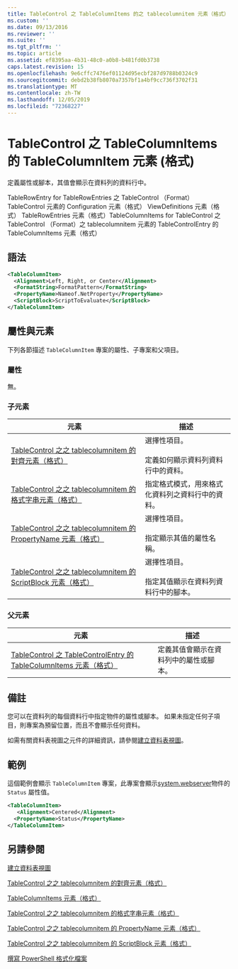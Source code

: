 ```yaml
---
title: TableControl 之 TableColumnItems 的之 tablecolumnitem 元素（格式） |Microsoft Docs
ms.custom: ''
ms.date: 09/13/2016
ms.reviewer: ''
ms.suite: ''
ms.tgt_pltfrm: ''
ms.topic: article
ms.assetid: ef8395aa-4b31-48c0-a0b8-b481fd0b3738
caps.latest.revision: 15
ms.openlocfilehash: 9e6cffc7476ef01124d95ecbf287d9788b0324c9
ms.sourcegitcommit: debd2b38fb8070a7357bf1a4bf9cc736f3702f31
ms.translationtype: MT
ms.contentlocale: zh-TW
ms.lasthandoff: 12/05/2019
ms.locfileid: "72368227"
---
```

# <a name="tablecolumnitem-element-for-tablecolumnitems-for-tablecontrol-format"></a>TableControl 之 TableColumnItems 的 TableColumnItem 元素 (格式)

定義屬性或腳本，其值會顯示在資料列的資料行中。

TableRowEntry for TableRowEntries 之 TableControl （Format） TableControl 元素的 Configuration 元素（格式） ViewDefinitions 元素（格式） TableRowEntries 元素（格式）TableColumnItems for TableControl 之 TableControl （Format）之 tablecolumnitem 元素的 TableControlEntry 的 TableColumnItems 元素（格式）

## <a name="syntax"></a>語法

```xml
<TableColumnItem>
  <Alignment>Left, Right, or Center</Alignment>
  <FormatString>FormatPattern</FormatString>
  <PropertyName>Nameof.NetProperty</PropertyName>
  <ScriptBlock>ScriptToEvaluate</ScriptBlock>
</TableColumnItem>
```

## <a name="attributes-and-elements"></a>屬性與元素

下列各節描述 `TableColumnItem` 專案的屬性、子專案和父項目。

### <a name="attributes"></a>屬性

無。

### <a name="child-elements"></a>子元素

|元素|描述|
|-------------|-----------------|
|[TableControl 之之 tablecolumnitem 的對齊元素（格式）](./alignment-element-for-tablecolumnitem-for-tablecontrol-format.md)|選擇性項目。<br /><br /> 定義如何顯示資料列資料行中的資料。|
|[TableControl 之之 tablecolumnitem 的格式字串元素（格式）](./formatstring-element-for-tablecolumnitem-for-tablecontrol-format.md)|指定格式模式，用來格式化資料列之資料行中的資料。|
|[TableControl 之之 tablecolumnitem 的 PropertyName 元素（格式）](./propertyname-element-for-tablecolumnitem-for-tablecontrol-format.md)|選擇性項目。<br /><br /> 指定顯示其值的屬性名稱。|
|[TableControl 之之 tablecolumnitem 的 ScriptBlock 元素（格式）](./scriptblock-element-for-tablecolumnitem-for-tablecontrol-format.md)|選擇性項目。<br /><br /> 指定其值顯示在資料列資料行中的腳本。|

### <a name="parent-elements"></a>父元素

|元素|描述|
|-------------|-----------------|
|[TableControl 之 TableControlEntry 的 TableColumnItems 元素（格式）](./tablecolumnitems-element-for-tablerowentry-for-tablecontrol-format.md)|定義其值會顯示在資料列中的屬性或腳本。|

## <a name="remarks"></a>備註

您可以在資料列的每個資料行中指定物件的屬性或腳本。 如果未指定任何子項目，則專案為預留位置，而且不會顯示任何資料。

如需有關資料表視圖之元件的詳細資訊，請參閱[建立資料表視圖](./creating-a-table-view.md)。

## <a name="example"></a>範例

這個範例會顯示 `TableColumnItem` 專案，此專案會顯示[system.webserver](/dotnet/api/System.Diagnostics.Process)物件的 `Status` 屬性值。

```xml
<TableColumnItem>
   <Alignment>Centered</Alignment>
  <PropertyName>Status</PropertyName>
</TableColumnItem>

```

## <a name="see-also"></a>另請參閱

[建立資料表視圖](./creating-a-table-view.md)

[TableControl 之之 tablecolumnitem 的對齊元素（格式）](./alignment-element-for-tablecolumnitem-for-tablecontrol-format.md)

[TableColumnItems 元素（格式）](./tablecolumnitems-element-for-tablerowentry-for-tablecontrol-format.md)

[TableControl 之之 tablecolumnitem 的格式字串元素（格式）](./formatstring-element-for-tablecolumnitem-for-tablecontrol-format.md)

[TableControl 之之 tablecolumnitem 的 PropertyName 元素（格式）](./propertyname-element-for-tablecolumnitem-for-tablecontrol-format.md)

[TableControl 之之 tablecolumnitem 的 ScriptBlock 元素（格式）](./scriptblock-element-for-tablecolumnitem-for-tablecontrol-format.md)

[撰寫 PowerShell 格式化檔案](./writing-a-powershell-formatting-file.md)
